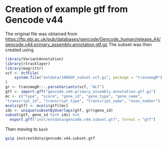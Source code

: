 # Creation of example gtf from Gencode v44

The original file was obtained from https://ftp.ebi.ac.uk/pub/databases/gencode/Gencode_human/release_44/gencode.v44.primary_assembly.annotation.gtf.gz
The subset was then created using

```r
library(VariantAnnotation)
library(rtracklayer)
library(magrittr)
vcf <- VcfFile(
    system.file("extdata/1000GP_subset.vcf.gz", package = "transmogR")
)
gr <- transmogR:::.parseVariants(vcf, "ALT")
gtf <- import.gff("gencode.v44.primary_assembly.annotation.gtf.gz")
mc <- c("type", "score", "gene_id", "gene_type", "gene_name", 
"transcript_id", "transcript_type", "transcript_name", "exon_number")
mcols(gtf) <- mcols(gtf)[mc]
ids <- unique(subsetByOverlaps(gtf, gr)$gene_id)
subset(gtf, gene_id %in% ids) %>%
  export.gff("inst/extdata/gencode.v44.subset.gtf", format = "gtf")
```

Then moving to `bash`

```bash
gzip inst/extdata/gencode.v44.subset.gtf
```
